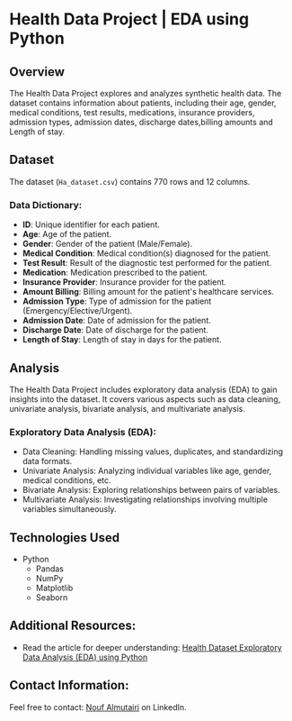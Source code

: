 # Health Data Project | EDA using Python

## Overview
The Health Data Project explores and analyzes synthetic health data. The dataset contains information about patients, including their age, gender, medical conditions, test results, medications, insurance providers, admission types, admission dates, discharge dates,billing amounts and Length of stay.

## Dataset
The dataset (`Ha_dataset.csv`) contains 770 rows and 12 columns.

### Data Dictionary:
- **ID**: Unique identifier for each patient.
- **Age**: Age of the patient.
- **Gender**: Gender of the patient (Male/Female).
- **Medical Condition**: Medical condition(s) diagnosed for the patient.
- **Test Result**: Result of the diagnostic test performed for the patient.
- **Medication**: Medication prescribed to the patient.
- **Insurance Provider**: Insurance provider for the patient.
- **Amount Billing**: Billing amount for the patient's healthcare services.
- **Admission Type**: Type of admission for the patient (Emergency/Elective/Urgent).
- **Admission Date**: Date of admission for the patient.
- **Discharge Date**: Date of discharge for the patient.
- **Length of Stay**: Length of stay in days for the patient.

## Analysis
The Health Data Project includes exploratory data analysis (EDA) to gain insights into the dataset. It covers various aspects such as data cleaning, univariate analysis, bivariate analysis, and multivariate analysis.

### Exploratory Data Analysis (EDA):
- Data Cleaning: Handling missing values, duplicates, and standardizing data formats.
- Univariate Analysis: Analyzing individual variables like age, gender, medical conditions, etc.
- Bivariate Analysis: Exploring relationships between pairs of variables.
- Multivariate Analysis: Investigating relationships involving multiple variables simultaneously.

## Technologies Used
- Python
  - Pandas
  - NumPy
  - Matplotlib
  - Seaborn


## Additional Resources:
- Read the article for deeper understanding: [Health Dataset Exploratory Data Analysis (EDA) using Python](https://www.linkedin.com/pulse/health-dataset-exploratory-data-analysis-eda-using-python-almutairi-jbfqe/)

## Contact Information:
Feel free to contact: [Nouf Almutairi](https://www.linkedin.com/in/nouf-almutairi-5671132a2/) on LinkedIn.
